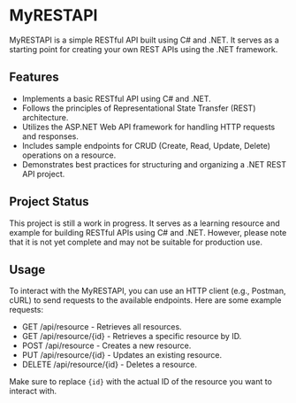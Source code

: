 # MyRESTAPI

MyRESTAPI is a simple RESTful API built using C# and .NET. It serves as a starting point for creating your own REST APIs using the .NET framework.

## Features

- Implements a basic RESTful API using C# and .NET.
- Follows the principles of Representational State Transfer (REST) architecture.
- Utilizes the ASP.NET Web API framework for handling HTTP requests and responses.
- Includes sample endpoints for CRUD (Create, Read, Update, Delete) operations on a resource.
- Demonstrates best practices for structuring and organizing a .NET REST API project.

## Project Status

This project is still a work in progress. It serves as a learning resource and example for building RESTful APIs using C# and .NET. However, please note that it is not yet complete and may not be suitable for production use.

## Usage

To interact with the MyRESTAPI, you can use an HTTP client (e.g., Postman, cURL) to send requests to the available endpoints. Here are some example requests:

- GET /api/resource - Retrieves all resources.
- GET /api/resource/{id} - Retrieves a specific resource by ID.
- POST /api/resource - Creates a new resource.
- PUT /api/resource/{id} - Updates an existing resource.
- DELETE /api/resource/{id} - Deletes a resource.

Make sure to replace `{id}` with the actual ID of the resource you want to interact with.
